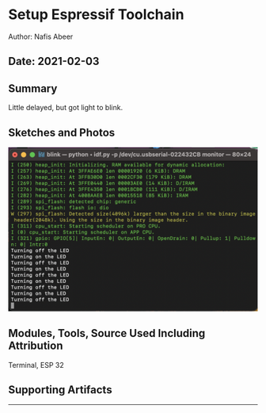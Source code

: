 #  Setup Espressif Toolchain

Author: Nafis Abeer

Date: 2021-02-03
-----

## Summary
Little delayed, but got light to blink.

## Sketches and Photos
![Image](./images/light_blinking.png)


## Modules, Tools, Source Used Including Attribution
Terminal, ESP 32

## Supporting Artifacts


-----
